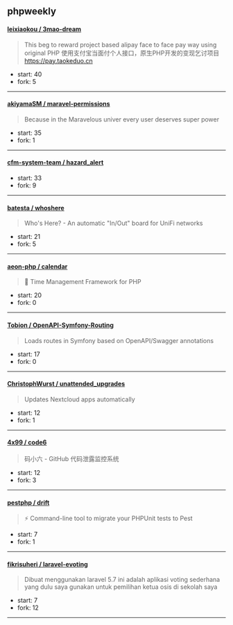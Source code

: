 ## phpweekly

#### [leixiaokou / 3mao-dream](https://github.com/leixiaokou/3mao-dream)

> This beg to reward  project based  alipay  face to face pay way using  original  PHP 使用支付宝当面付个人接口，原生PHP开发的变现乞讨项目 https://pay.taokeduo.cn

+ start: 40
+ fork: 5

----


#### [akiyamaSM / maravel-permissions](https://github.com/akiyamaSM/maravel-permissions)

> Because in the Maravelous univer every user deserves super power

+ start: 35
+ fork: 1

----


#### [cfm-system-team / hazard_alert](https://github.com/cfm-system-team/hazard_alert)

> 

+ start: 33
+ fork: 9

----


#### [batesta / whoshere](https://github.com/batesta/whoshere)

> Who's Here? - An automatic "In/Out" board for UniFi networks

+ start: 21
+ fork: 5

----


#### [aeon-php / calendar](https://github.com/aeon-php/calendar)

> 📅 Time Management Framework for PHP

+ start: 20
+ fork: 0

----


#### [Tobion / OpenAPI-Symfony-Routing](https://github.com/Tobion/OpenAPI-Symfony-Routing)

> Loads routes in Symfony based on OpenAPI/Swagger annotations

+ start: 17
+ fork: 0

----


#### [ChristophWurst / unattended_upgrades](https://github.com/ChristophWurst/unattended_upgrades)

> Updates Nextcloud apps automatically

+ start: 12
+ fork: 1

----


#### [4x99 / code6](https://github.com/4x99/code6)

> 码小六 - GitHub 代码泄露监控系统

+ start: 12
+ fork: 3

----


#### [pestphp / drift](https://github.com/pestphp/drift)

> ⚡️ Command-line tool to migrate your PHPUnit tests to Pest

+ start: 7
+ fork: 1

----


#### [fikrisuheri / laravel-evoting](https://github.com/fikrisuheri/laravel-evoting)

> Dibuat menggunakan laravel 5.7 ini adalah aplikasi voting sederhana yang dulu saya gunakan untuk pemilihan ketua osis di sekolah saya

+ start: 7
+ fork: 12

----

